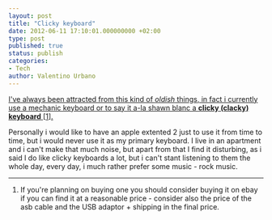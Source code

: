 ```yaml
---
layout: post
title: "Clicky keyboard"
date: 2012-06-11 17:10:01.000000000 +02:00
type: post
published: true
status: publish
categories:
- Tech
author: Valentino Urbano 
---
```


[I've always been attracted from this kind of _oldish_ things, in fact i currently use a mechanic keyboard or to say it a-la shawn blanc a **clicky (clacky) keyboard** \[][0][1][1][\].][0]

Personally i would like to have an apple extented 2 just to use it from time to time, but i would never use it as my primary keyboard. I live in an apartment and i can't make that much noise, but apart from that I find it disturbing, as i said I do like clicky keyboards a lot, but i can't stant listening to them the whole day, every day, i much rather prefer some music - rock music.

---

1. If you're planning on buying one you should consider buying it on ebay if you can find it at a reasonable price - consider also the price of the asb cable and the USB adaptor + shipping in the final price.


[0]: http://shawnblanc.net/2012/04/clicky-keyboards/
[1]: #1